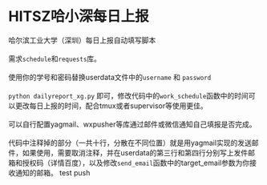 # HITSZ哈小深每日上报
哈尔滨工业大学（深圳）每日上报自动填写脚本
<br><br>
需求`schedule`和`requests`库。
<br><br>
使用你的学号和密码替换userdata文件中的`username` 和 `password`
<br><br>
`python dailyreport_xg.py` 即可，修改代码中的`work_schedule`函数中的时间可以更改每日上报的时间，配合tmux或者supervisor等使用更佳。
<br><br>
可以自行配置yagmail、wxpusher等库通过邮件或微信通知自己填报是否完成。
<br><br>
代码中注释掉的部分（一共十行，分散在不同位置）就是用yagmail实现的发送邮件，如果使用，需要取消注释，并在userdata的第三行和第四行分别写上发件邮箱和授权码（详情百度），以及修改`send_email`函数中的target_email参数为你接收通知的邮箱。
test push

